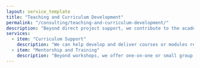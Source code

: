 ```yaml
---
layout: service_template
title: "Teaching and Curriculum Development"
permalink: "/consulting/teaching-and-curriculum-development/"
description: "Beyond direct project support, we contribute to the academic environment by developing and delivering educational content. We help design curricula, provide mentorship, and foster computational skills across the university."
services:
  - item: "Curriculum Support"
    description: "We can help develop and deliver courses or modules related to research software engineering, programming, data analysis, or computational methods, tailored to the needs of your department or research group."
  - item: "Mentorship and Training"
    description: "Beyond workshops, we offer one-on-one or small group mentoring sessions to build the computational skills of researchers, fostering a culture of continuous learning."
---
```

